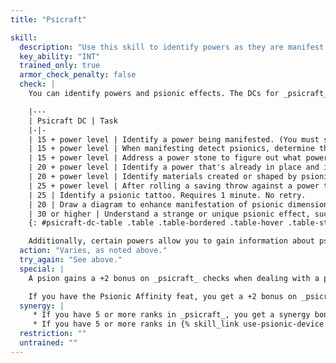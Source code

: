 ```yaml
---
title: "Psicraft"

skill:
  description: "Use this skill to identify powers as they are manifest or powers already in place."
  key_ability: "INT"
  trained_only: true
  armor_check_penalty: false
  check: |
    You can identify powers and psionic effects. The DCs for _psicraft_ checks relating to various tasks are summarized on the table below.

    |---
    | Psicraft DC | Task
    |-|-
    | 15 + power level | Identify a power being manifested. (You must sense the power's display, or see some visible effect, to identify a power.) No action required. No retry.
    | 15 + power level | When manifesting detect psionics, determine the discipline involved in the aura of a single item or creature you can see. (If the aura is not a power effect, the DC is 15 + &#189; manifester level.) No action required.
    | 15 + power level | Address a power stone to figure out what power or powers it contains.
    | 20 + power level | Identify a power that's already in place and in effect. You must be able to see or detect the effects of the power. No action required. No retry.
    | 20 + power level | Identify materials created or shaped by psionics, such as noting that a particular object was created using a metacreativity power. No action required. No retry.
    | 25 + power level | After rolling a saving throw against a power targeted on you, determine what that power was. No action required. No retry.
    | 25 | Identify a psionic tattoo. Requires 1 minute. No retry.
    | 20 | Draw a diagram to enhance manifestation of psionic dimensional anchor on a summoned creature. Requires 10 minutes. No retry. The player does not see the result of this check.
    | 30 or higher | Understand a strange or unique psionic effect, such as the effects of an outcrop of psionically resonant crystal. Time required varies. No retry.
    {: #psicraft-dc-table .table .table-bordered .table-hover .table-striped data-caption="Table: Psicraft DCs" }

    Additionally, certain powers allow you to gain information about psionic effects, provided that you make a successful _psicraft_ check as detailed in the power description.
  action: "Varies, as noted above."
  try_again: "See above."
  special: |
    A psion gains a +2 bonus on _psicraft_ checks when dealing with a power or effect from his discipline.

    If you have the Psionic Affinity feat, you get a +2 bonus on _psicraft_ checks.
  synergy: |
     * If you have 5 or more ranks in _psicraft_, you get a synergy bonus on {% skill_link use-psionic-device %} checks related to power stones.
     * If you have 5 or more ranks in {% skill_link use-psionic-device %}, you get a synergy bonus on _psicraft_ checks to address power stones.
  restriction: ""
  untrained: ""
---
```

